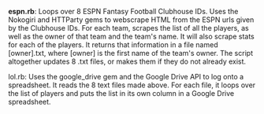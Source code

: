 <b>espn.rb</b>: Loops over 8 ESPN Fantasy Football Clubhouse IDs. Uses the Nokogiri and HTTParty gems to webscrape HTML from the ESPN urls given by the Clubhouse IDs. For each team, scrapes the list of all the players, as well as the owner of that team and the team's name. It will also scrape stats for each of the players. It returns that information in a file named [owner].txt, where [owner] is the first name of the team's owner. The script altogether updates 8 .txt files, or makes them if they do not already exist.  

lol.rb: Uses the google_drive gem and the Google Drive API to log onto a spreadsheet. It reads the 8 text files made above.  For each file, it loops over the list of players and puts the list in its own column in a Google Drive spreadsheet. 
